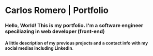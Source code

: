 # Carlos Romero | Portfolio

### Hello, World! This is my portfolio. I'm a software engineer speciliazing in web developer (front-end)

#### A little description of my previous projects and a contact info with my social medias including LinkedIn.

